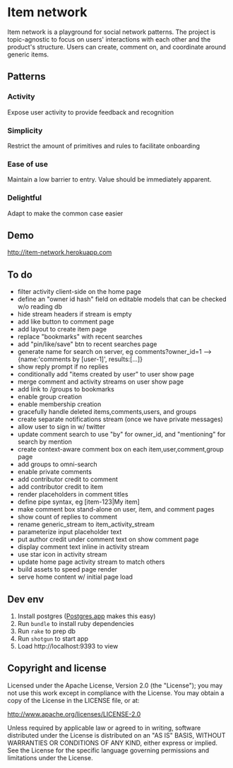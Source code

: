# Item network

Item network is a playground for social network patterns. The project is topic-agnostic to focus on users' interactions with each other and the product's structure. Users can create, comment on, and coordinate around generic items.

## Patterns

### Activity

Expose user activity to provide feedback and recognition

### Simplicity

Restrict the amount of primitives and rules to facilitate onboarding

### Ease of use

Maintain a low barrier to entry. Value should be immediately apparent.

### Delightful

Adapt to make the common case easier

## Demo

http://item-network.herokuapp.com

## To do

- filter activity client-side on the home page
- define an "owner id hash" field on editable models that can be checked w/o reading db
- hide stream headers if stream is empty
- add like button to comment page
- add layout to create item page
- replace "bookmarks" with recent searches
- add "pin/like/save" btn to recent searches page
- generate name for search on server, eg comments?owner_id=1 --> {name:'comments by [user-1]', results:[...]}
- show reply prompt if no replies
- conditionally add "items created by user" to user show page
- merge comment and activity streams on user show page
- add link to /groups to bookmarks
- enable group creation
- enable membership creation
- gracefully handle deleted items,comments,users, and groups
- create separate notifications stream (once we have private messages)
- allow user to sign in w/ twitter
- update comment search to use "by" for owner_id, and "mentioning" for search by mention
- create context-aware comment box on each item,user,comment,group page
- add groups to omni-search
- enable private comments
- add contributor credit to comment
- add contributor credit to item
- render placeholders in comment titles
- define pipe syntax, eg [item-123|My item]
- make comment box stand-alone on user, item, and comment pages
- show count of replies to comment
- rename generic_stream to item_activity_stream
- parameterize input placeholder text
- put author credit under comment text on show comment page
- display comment text inline in activity stream
- use star icon in activity stream
- update home page activity stream to match others
- build assets to speed page render
- serve home content w/ initial page load

## Dev env

1. Install postgres ([Postgres.app](http://postgresapp.com) makes this easy)
2. Run `bundle` to install ruby dependencies
3. Run `rake` to prep db
4. Run `shotgun` to start app
5. Load http://localhost:9393 to view

## Copyright and license

Licensed under the Apache License, Version 2.0 (the "License"); you may not use this work except in compliance with the License. You may obtain a copy of the License in the LICENSE file, or at:

http://www.apache.org/licenses/LICENSE-2.0

Unless required by applicable law or agreed to in writing, software distributed under the License is distributed on an "AS IS" BASIS, WITHOUT WARRANTIES OR CONDITIONS OF ANY KIND, either express or implied. See the License for the specific language governing permissions and limitations under the License.
